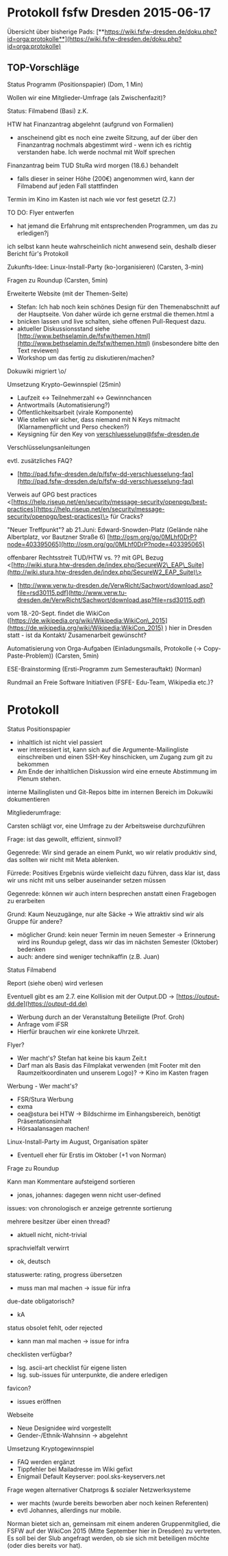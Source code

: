 Protokoll fsfw Dresden 2015-06-17
=================================

Übersicht über bisherige Pads:
[**https://wiki.fsfw-dresden.de/doku.php?id=orga:protokolle**](https://wiki.fsfw-dresden.de/doku.php?id=orga:protokolle)  
  
  

TOP-Vorschläge
--------------

Status Programm (Positionspapier) (Dom, 1 Min)

Wollen wir eine Mitglieder-Umfrage (als Zwischenfazit)?

Status: Filmabend (Basi) z.K.

HTW hat Finanzantrag abgelehnt (aufgrund von Formalien)

-   anscheinend gibt es noch eine zweite Sitzung, auf der über den
    Finanzantrag nochmals abgestimmt wird - wenn ich es richtig
    verstanden habe. Ich werde nochmal mit Wolf sprechen

Finanzantrag beim TUD StuRa wird morgen (18.6.) behandelt

-   falls dieser in seiner Höhe (200€) angenommen wird, kann der
    Filmabend auf jeden Fall stattfinden

Termin im Kino im Kasten ist nach wie vor fest gesetzt (2.7.)

TO DO: Flyer entwerfen

-   hat jemand die Erfahrung mit entsprechenden Programmen, um das zu
    erledigen?j

ich selbst kann heute wahrscheinlich nicht anwesend sein, deshalb dieser
Bericht für's Protokoll

Zukunfts-Idee: Linux-Install-Party (ko-)organisieren) (Carsten, 3-min)

Fragen zu Roundup (Carsten, 5min)

Erweiterte Website (mit der Themen-Seite)

-   Stefan: Ich hab noch kein schönes Design für den Themenabschnitt auf
    der Hauptseite. Von daher würde ich gerne erstmal die themen.html a
-   bnicken lassen und live schalten, siehe offenen Pull-Request dazu.
-   aktueller Diskussionsstand siehe
    [http://www.bethselamin.de/fsfw/themen.html](http://www.bethselamin.de/fsfw/themen.html)
    (insbesondere bitte den Text reviewen)
-   Workshop um das fertig zu diskutieren/machen?

Dokuwiki migriert \\o/

Umsetzung Krypto-Gewinnspiel (25min)

-   Laufzeit <-\> Teilnehmerzahl <-\> Gewinnchancen
-   Antwortmails (Automatisierung?)
-   Öffentlichkeitsarbeit (virale Komponente)
-   Wie stellen wir sicher, dass niemand mit N Keys mitmacht
    (Klarnamenpflicht und Perso checken?)
-   Keysigning für den Key von verschluesselung@fsfw-dresden.de

Verschlüsselungsanleitungen

evtl. zusätzliches FAQ?

-   [http://pad.fsfw-dresden.de/p/fsfw-dd-verschluesselung-faq](http://pad.fsfw-dresden.de/p/fsfw-dd-verschluesselung-faq)

Verweis auf GPG best practices
<[https://help.riseup.net/en/security/message-security/openpgp/best-practices](https://help.riseup.net/en/security/message-security/openpgp/best-practices)\>
für Cracks?

"Neuer Treffpunkt"? ab 21.Juni: Edward-Snowden-Platz (Gelände nähe
Albertplatz, vor Bautzner Straße 6)
[http://osm.org/go/0MLhf0DrP?node=403395065](http://osm.org/go/0MLhf0DrP?node=403395065)

offenbarer Rechtsstreit TUD/HTW vs. ?? mit GPL Bezug
<[http://wiki.stura.htw-dresden.de/index.php/SecureW2\_EAP\_Suite](http://wiki.stura.htw-dresden.de/index.php/SecureW2_EAP_Suite)\>

-   [http://www.verw.tu-dresden.de/VerwRicht/Sachwort/download.asp?file=rsd30115.pdf](http://www.verw.tu-dresden.de/VerwRicht/Sachwort/download.asp?file=rsd30115.pdf)

vom 18.-20-Sept. findet die WikiCon
([https://de.wikipedia.org/wiki/Wikipedia:WikiCon\_2015](https://de.wikipedia.org/wiki/Wikipedia:WikiCon_2015)
) hier in Dresden statt - ist da Kontakt/ Zusamenarbeit gewünscht?

Automatisierung von Orga-Aufgaben (Einladungsmails, Protokolle (-\>
Copy-Paste-Problem)) (Carsten, 5min)

ESE-Brainstorming (Ersti-Programm zum Semesterauftakt) (Norman)

Rundmail an Freie Software Initiativen (FSFE- Edu-Team, Wikipedia etc.)?

  

Protokoll
=========

  

Status Positionspapier

-   inhaltlich ist nicht viel passiert
-   wer interessiert ist, kann sich auf die Argumente-Mailingliste
    einschreiben und einen SSH-Key hinschicken, um Zugang zum git zu
    bekommen
-   Am Ende der inhaltlichen Diskussion wird eine erneute Abstimmung im
    Plenum stehen.

interne Mailinglisten und Git-Repos bitte im internen Bereich im
Dokuwiki dokumentieren

Mitgliederumfrage:

Carsten schlägt vor, eine Umfrage zu der Arbeitsweise durchzuführen

Frage: ist das gewollt, effizient, sinnvoll?

Gegenrede: Wir sind gerade an einem Punkt, wo wir relativ produktiv
sind, das sollten wir nicht mit Meta ablenken.

Fürrede: Positives Ergebnis würde vielleicht dazu führen, dass klar ist,
dass wir uns nicht mit uns selber auseinander setzen müssen

Gegenrede: können wir auch intern besprechen anstatt einen Fragebogen zu
erarbeiten

Grund: Kaum Neuzugänge, nur alte Säcke -\> Wie attraktiv sind wir als
Gruppe für andere?

-   möglicher Grund: kein neuer Termin im neuen Semester -\> Erinnerung
    wird ins Roundup gelegt, dass wir das im nächsten Semester (Oktober)
    bedenken
-   auch: andere sind weniger technikaffin (z.B. Juan)

Status Filmabend

Report (siehe oben) wird verlesen

Eventuell gibt es am 2.7. eine Kollision mit der Output.DD -\>
[https://output-dd.de](https://output-dd.de)

-   Werbung durch an der Veranstaltung Beteiligte (Prof. Groh)
-   Anfrage vom iFSR
-   Hierfür brauchen wir eine konkrete Uhrzeit.

Flyer?

-   Wer macht's? Stefan hat keine bis kaum Zeit.t
-   Darf man als Basis das Filmplakat verwenden (mit Footer mit den
    Raumzeitkoordinaten und unserem Logo)? -\> Kino im Kasten fragen

Werbung - Wer macht's?

-   FSR/Stura Werbung
-   exma
-   oea@stura bei HTW -\> Bildschirme im Einhangsbereich, benötigt
    Präsentationsinhalt
-   Hörsaalansagen machen!

Linux-Install-Party im August, Organisation später

-   Eventuell eher für Erstis im Oktober (+1 von Norman)

Frage zu Roundup

Kann man Kommentare aufsteigend sortieren

-   jonas, johannes: dagegen wenn nicht user-defined

issues: von chronologisch er anzeige getrennte sortierung

mehrere besitzer über einen thread?

-   aktuell nicht, nicht-trivial

sprachvielfalt verwirrt

-   ok, deutsch

statuswerte: rating, progress übersetzen

-   muss man mal machen -\> issue für infra

due-date obligatorisch?

-   kA

status obsolet fehlt, oder rejected

-   kann man mal machen -\> issue for infra

checklisten verfügbar?

-   lsg. ascii-art checklist für eigene listen
-   lsg. sub-issues für unterpunkte, die andere erledigen

favicon?

-   issues eröffnen

Webseite

-   Neue Designidee wird vorgestellt
-   Gender-/Ethnik-Wahnsinn -\> abgelehnt

Umsetzung Kryptogewinnspiel

-   FAQ werden ergänzt
-   Tippfehler bei Mailadresse im Wiki gefixt
-   Enigmail Default Keyserver: pool.sks-keyservers.net

Frage wegen alternativer Chatprogs & sozialer Netzwerksysteme

-   wer machts (wurde bereits beworben aber noch keinen Referenten)
-   evtl Johannes, allerdings nur mobile.

Norman bietet sich an, gemeinsam mit einem anderen Gruppenmitglied, die
FSFW auf der WikiCon 2015 (Mitte September hier in Dresden) zu
vertreten. Es soll bei der Slub angefragt werden, ob sie sich mit
beteiligen möchte (oder dies bereits vor hat).

  

